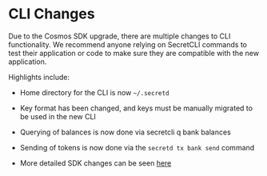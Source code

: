 # CLI Changes

Due to the Cosmos SDK upgrade, there are multiple changes to CLI functionality. We recommend anyone relying on SecretCLI commands to test their application or code to make sure they are compatible with the new application. 

Highlights include:

* Home directory for the CLI is now `~/.secretd`
 
* Key format has been changed, and keys must be manually migrated to be used in the new CLI

* Querying of balances is now done via secretcli q bank balances <account>

* Sending of tokens is now done via the `secretd tx bank send` command
  
* More detailed SDK changes can be seen [here](https://github.com/cosmos/cosmos-sdk/blob/v0.44.3/CHANGELOG.md)
